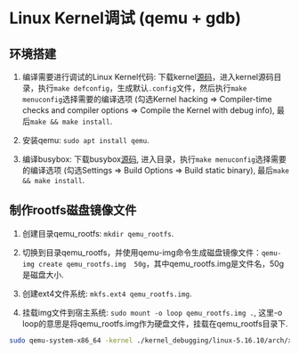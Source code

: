 # Linux Kernel调试 (qemu + gdb)

## 环境搭建
1. 编译需要进行调试的Linux Kernel代码: 下载kernel[源码](https://cdn.kernel.org/pub/linux/kernel/)，进入kernel源码目录，执行```make defconfig```，生成默认```.config```文件，然后执行```make menuconfig```选择需要的编译选项 (勾选Kernel hacking => Compiler-time checks and compiler options => Compile the Kernel with debug info), 最后```make && make install```.

2. 安装qemu: ```sudo apt install qemu```.

3. 编译busybox: 下载busybox[源码](https://busybox.net/downloads/), 进入目录，执行```make menuconfig```选择需要的编译选项 (勾选Settings => Build Options => Build static binary), 最后```make && make install```.

## 制作rootfs磁盘镜像文件
1. 创建目录qemu_rootfs: ```mkdir qemu_rootfs```.

2. 切换到目录qemu_rootfs，并使用qemu-img命令生成磁盘镜像文件：```qemu-img create qemu_rootfs.img  50g```，其中qemu_rootfs.img是文件名，50g是磁盘大小.

3. 创建ext4文件系统: ```mkfs.ext4 qemu_rootfs.img```.

4. 挂载img文件到宿主系统: ```sudo mount -o loop qemu_rootfs.img .```, 这里-o loop的意思是将qemu_rootfs.img作为硬盘文件，挂载在qemu_rootfs目录下.


```sh
sudo qemu-system-x86_64 -kernel ./kernel_debugging/linux-5.16.10/arch/x86_64/boot/bzImage -hda qemu_rootfs.img -append "root=/dev/sda rootfstype=ext4 rw nokaslr" -s -S
```
